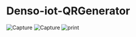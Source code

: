 # Denso-iot-QRGenerator
![Capture](https://github.com/erikth97/Denso-iot-QRGenerator/assets/94486146/d3eaf0bf-cffd-473f-83b6-7932ae0f527e)
![Capture](https://github.com/erikth97/Denso-iot-QRGenerator/assets/94486146/464e4665-cd6a-429d-8f4b-73c358a30576)
![print](https://github.com/erikth97/Denso-iot-QRGenerator/assets/94486146/bd5d1da4-092f-415a-b1fb-d371959c6d5a)


